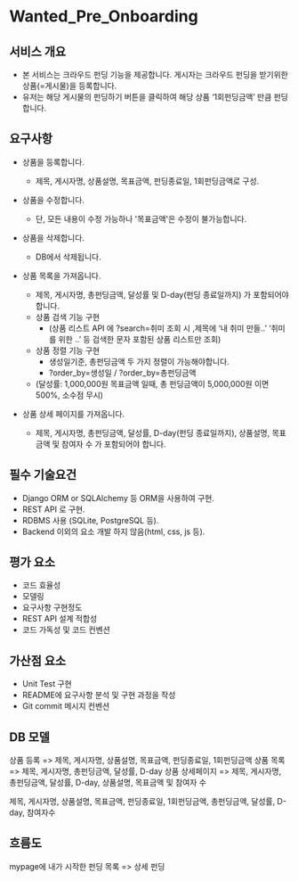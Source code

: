 # Wanted_Pre_Onboarding

## 서비스 개요
* 본 서비스는 크라우드 펀딩 기능을 제공합니다. 게시자는 크라우드 펀딩을 받기위한 상품(=게시물)을 등록합니다.
* 유저는 해당 게시물의 펀딩하기 버튼을 클릭하여 해당 상품 ‘1회펀딩금액’ 만큼 펀딩합니다.

## 요구사항
* 상품을 등록합니다.
  - 제목, 게시자명, 상품설명, 목표금액, 펀딩종료일, 1회펀딩금액로 구성.

* 상품을 수정합니다.
  - 단, 모든 내용이 수정 가능하나 '목표금액'은 수정이 불가능합니다.

* 상품을 삭제합니다.
  - DB에서 삭제됩니다.

* 상품 목록을 가져옵니다.
  - 제목, 게시자명, 총펀딩금액, 달성률 및 D-day(펀딩 종료일까지) 가 포함되어야 합니다.
  - 상품 검색 기능 구현
    + (상품 리스트 API 에 ?search=취미 조회 시 ,제목에 ‘내 취미 만들..’ ‘취미를 위한 ..’ 등 검색한 문자 포함된 상품 리스트만 조회)
  - 상품 정렬 기능 구현
    + 생성일기준, 총펀딩금액 두 가지 정렬이 가능해야합니다.
    + ?order_by=생성일 / ?order_by=총펀딩금액
  - (달성률: 1,000,000원 목표금액 일때, 총 펀딩금액이 5,000,000원 이면 500%, 소수점 무시)

* 상품 상세 페이지를 가져옵니다.
  - 제목, 게시자명, 총펀딩금액, 달성률, D-day(펀딩 종료일까지), 상품설명, 목표금액 및 참여자 수 가 포함되어야 합니다.

## 필수 기술요건
* Django ORM or SQLAlchemy 등 ORM을 사용하여 구현.
* REST API 로 구현.
* RDBMS 사용 (SQLite, PostgreSQL 등).
* Backend 이외의 요소 개발 하지 않음(html, css, js 등).

## 평가 요소
* 코드 효율성
* 모델링
* 요구사항 구현정도
* REST API 설계 적합성
* 코드 가독성 및 코드 컨벤션

## 가산점 요소
* Unit Test 구현
* README에 요구사항 분석 및 구현 과정을 작성
* Git commit 메시지 컨벤션

## DB 모델
상품 등록 => 제목, 게시자명, 상품설명, 목표금액, 펀딩종료일, 1회펀딩금액
상품 목록 => 제목, 게시자명, 총펀딩금액, 달성률, D-day
상품 상세페이지 => 제목, 게시자명, 총펀딩금액, 달성률, D-day, 상품설명, 목표금액 및 참여자 수

제목, 게시자명, 상품설명, 목표금액, 펀딩종료일, 1회펀딩금액, 총펀딩금액, 달성률, D-day, 참여자수

## 흐름도
mypage에 내가 시작한 펀딩 목록 => 상세 펀딩